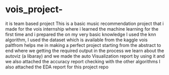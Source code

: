 # vois_project-
it is team based project
This is a basic music recommendation project that i made for the vois internship where i learned the machine learning for the first time and i prepared the on my very basic knowledge 
I used the knn algorithm, I used the dataset which is available from the kaggle 
vois paltfrom helps me in making a perfect project starting from the abstract to end where we getting the required output 
in the process we learn about the autoviz (a libaray) and we made the auto Visualization report by using it
and we also attached the accuracy report checking with the other algorithms
I also attached the EDA report for this project repo
